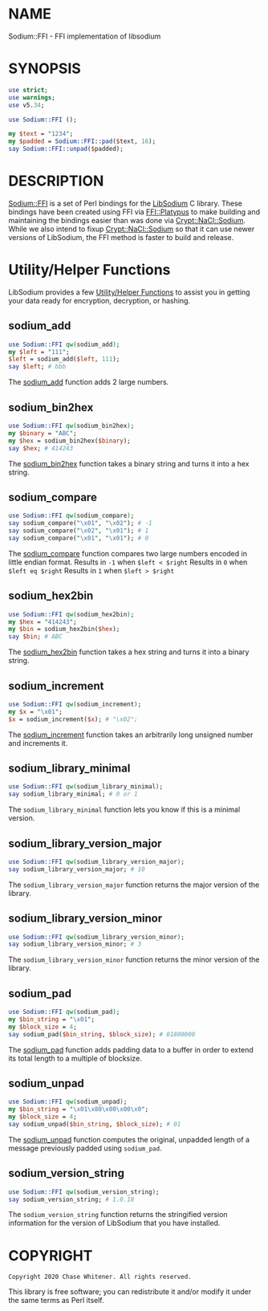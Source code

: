 # NAME

Sodium::FFI - FFI implementation of libsodium

# SYNOPSIS

```perl
use strict;
use warnings;
use v5.34;

use Sodium::FFI ();

my $text = "1234";
my $padded = Sodium::FFI::pad($text, 16);
say Sodium::FFI::unpad($padded);
```

# DESCRIPTION

[Sodium::FFI](https://metacpan.org/pod/Sodium%3A%3AFFI) is a set of Perl bindings for the [LibSodium](https://doc.libsodium.org/)
C library. These bindings have been created using FFI via [FFI::Platypus](https://metacpan.org/pod/FFI%3A%3APlatypus) to make
building and maintaining the bindings easier than was done via [Crypt::NaCl::Sodium](https://metacpan.org/pod/Crypt%3A%3ANaCl%3A%3ASodium).
While we also intend to fixup [Crypt::NaCl::Sodium](https://metacpan.org/pod/Crypt%3A%3ANaCl%3A%3ASodium) so that it can use newer versions
of LibSodium, the FFI method is faster to build and release.

# Utility/Helper Functions

LibSodium provides a few [Utility/Helper Functions](https://doc.libsodium.org/helpers)
to assist you in getting your data ready for encryption, decryption, or hashing.

## sodium\_add

```perl
use Sodium::FFI qw(sodium_add);
my $left = "111";
$left = sodium_add($left, 111);
say $left; # bbb
```

The [sodium\_add](https://doc.libsodium.org/helpers#adding-large-numbers)
function adds 2 large numbers.

## sodium\_bin2hex

```perl
use Sodium::FFI qw(sodium_bin2hex);
my $binary = "ABC";
my $hex = sodium_bin2hex($binary);
say $hex; # 414243
```

The [sodium\_bin2hex](https://doc.libsodium.org/helpers#hexadecimal-encoding-decoding)
function takes a binary string and turns it into a hex string.

## sodium\_compare

```perl
use Sodium::FFI qw(sodium_compare);
say sodium_compare("\x01", "\x02"); # -1
say sodium_compare("\x02", "\x01"); # 1
say sodium_compare("\x01", "\x01"); # 0
```

The [sodium\_compare](https://doc.libsodium.org/helpers#comparing-large-numbers)
function compares two large numbers encoded in little endian format.
Results in `-1` when `$left < $right`
Results in `0` when `$left eq $right`
Results in `1` when `$left > $right`

## sodium\_hex2bin

```perl
use Sodium::FFI qw(sodium_hex2bin);
my $hex = "414243";
my $bin = sodium_hex2bin($hex);
say $bin; # ABC
```

The [sodium\_hex2bin](https://doc.libsodium.org/helpers#hexadecimal-encoding-decoding)
function takes a hex string and turns it into a binary string.

## sodium\_increment

```perl
use Sodium::FFI qw(sodium_increment);
my $x = "\x01";
$x = sodium_increment($x); # "\x02";
```

The [sodium\_increment](https://doc.libsodium.org/helpers#incrementing-large-numbers)
function takes an arbitrarily long unsigned number and increments it.

## sodium\_library\_minimal

```perl
use Sodium::FFI qw(sodium_library_minimal);
say sodium_library_minimal; # 0 or 1
```

The `sodium_library_minimal` function lets you know if this is a minimal version.

## sodium\_library\_version\_major

```perl
use Sodium::FFI qw(sodium_library_version_major);
say sodium_library_version_major; # 10
```

The `sodium_library_version_major` function returns the major version of the library.

## sodium\_library\_version\_minor

```perl
use Sodium::FFI qw(sodium_library_version_minor);
say sodium_library_version_minor; # 3
```

The `sodium_library_version_minor` function returns the minor version of the library.

## sodium\_pad

```perl
use Sodium::FFI qw(sodium_pad);
my $bin_string = "\x01";
my $block_size = 4;
say sodium_pad($bin_string, $block_size); # 01800000
```

The [sodium\_pad](https://doc.libsodium.org/padding) function adds
padding data to a buffer in order to extend its total length to a
multiple of blocksize.

## sodium\_unpad

```perl
use Sodium::FFI qw(sodium_unpad);
my $bin_string = "\x01\x80\x00\x00\x0";
my $block_size = 4;
say sodium_unpad($bin_string, $block_size); # 01
```

The [sodium\_unpad](https://doc.libsodium.org/padding) function
computes the original, unpadded length of a message previously
padded using `sodium_pad`.

## sodium\_version\_string

```perl
use Sodium::FFI qw(sodium_version_string);
say sodium_version_string; # 1.0.18
```

The `sodium_version_string` function returns the stringified version information
for the version of LibSodium that you have installed.

# COPYRIGHT

```
Copyright 2020 Chase Whitener. All rights reserved.
```

This library is free software; you can redistribute it and/or
modify it under the same terms as Perl itself.
